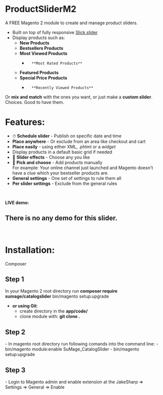 # ProductSliderM2
A FREE Magento 2 module to create and manage product sliders.

- Built on top of fully responsive <a href="http://kenwheeler.github.io/slick/" target="_blank">Slick slider</a>
- Display products such as:
	-	**New Products**
	-	**Bestsellers Products**
	-	**Most Viewed Products**
        -       **Most Rated Products**
	-	**Featured Products**
	-	**Special Price Products**
        -       **Recently Viewed Products**


Or **mix and match** with the ones you want, or just make a **custom slider**. Choices. Good to have them.


# Features:
- ⏱ **Schedule slider** - Publish on specific date and time
- **Place anywhere** - Or exclude from an area like checkout and cart
- **Place easily** - using either XML, .phtml or a *widget*
- Display products in a default basic grid if needed
- 🎉 **Slider effects** - Choose any you like
- 🖖 **Pick and choose** - Add products manually <br/>
  For example: Your online channel just launched and Magento doesn't have a clue which your bestseller products are.
- **General settings** - One set of settings to rule them all
- **Per slider settings** - Exclude from the general rules

<br/>

**LIVE demo:**
<h2>There is no any demo for this slider.</h2>
<br/>

# Installation:
Composer
<h2>Step 1</h2>
In your Magento 2 root directory run
<strong>composer require sumage/catalogslider</strong>
bin/magento setup:upgrade

- <strong>or using Git</strong>:
	- create directory in the <strong>app/code/</strong>
	- clone module with: <strong>git clone  .</strong>

<h2>Step 2</h2>
- In magento root directory run following comands into the command line:
	- bin/magento module:enable SuMage_CatalogSlider
  	- bin/magento setup:upgrade

<h2>Step 3</h2>
- Login to Magento admin and enable extension at the JakeSharp => Settings => General => Enable
